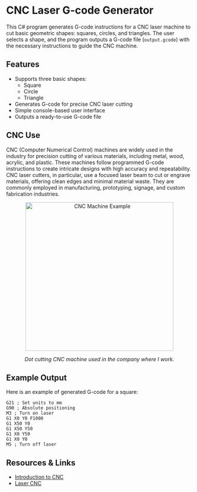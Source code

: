 # CNC Laser G-code Generator

This C# program generates G-code instructions for a CNC laser machine to cut basic geometric shapes: squares, circles, and triangles. The user selects a shape, and the program outputs a G-code file (`output.gcode`) with the necessary instructions to guide the CNC machine.

## Features

- Supports three basic shapes:
  - Square
  - Circle
  - Triangle
- Generates G-code for precise CNC laser cutting
- Simple console-based user interface
- Outputs a ready-to-use G-code file

## CNC Use
CNC (Computer Numerical Control) machines are widely used in the industry for precision cutting of various materials, including metal, wood, acrylic, and plastic. These machines follow programmed G-code instructions to create intricate designs with high accuracy and repeatability. CNC laser cutters, in particular, use a focused laser beam to cut or engrave materials, offering clean edges and minimal material waste. They are commonly employed in manufacturing, prototyping, signage, and custom fabrication industries.

<div align="center">
  <img src="https://github.com/user-attachments/assets/319255b0-c939-40ea-bf71-90babbe071c4" alt="CNC Machine Example" width="400px">
  <p><em>Dot cutting CNC machine used in the company where I work.</em></p>
</div>

## Example Output

Here is an example of generated G-code for a square:

```gcode
G21 ; Set units to mm
G90 ; Absolute positioning
M3 ; Turn on laser
G1 X0 Y0 F1000
G1 X50 Y0
G1 X50 Y50
G1 X0 Y50
G1 X0 Y0
M5 ; Turn off laser
```

## Resources & Links

- [Introduction to CNC](https://www.autodesk.com/mx/solutions/cnc-machining-software)
- [Laser CNC](https://www.adhmt.com/es/que-es-una-maquina-de-corte-por-laser-cnc/?fbclid=iwzxh0bgnhzw0cmteaar0hpz-m200mztmxabacka9nugxfchjln0jkagwsjjqgh9jokvhviox65g0_aem_axgbo4fyatwhaqeqhgkomg)

